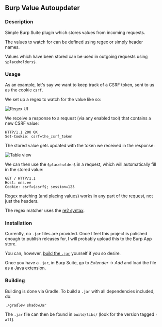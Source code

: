 ## Burp Value Autoupdater

### Description
Simple Burp Suite plugin which stores values from incoming requests.

The values to watch for can be defined using regex or simply header names.

Values which have been stored can be used in outgoing requests using `$placeholders$`.

### Usage

As an example, let's say we want to keep track of a CSRF token, sent to us as the cookie `csrf`.

We set up a regex to watch for the value like so:

![Regex UI](https://nns.ee/vua/regex-ui.png)

We receive a response to a request (via any enabled tool) that contains a new CSRF value:
```
HTTP/1.1 200 OK
Set-Cookie: csrf=the_csrf_token
```

The stored value gets updated with the token we received in the response:

![Table view](https://nns.ee/vua/table-view.png)

We can then use the `$placeholder$` in a request, which will automatically fill in the stored value:
```http
GET / HTTP/1.1
Host: nns.ee
Cookie: csrf=$csrf$; session=123
```

Regex matching (and placing values) works in any part of the request, not just the headers.

The regex matcher uses the [re2 syntax](https://github.com/google/re2/wiki/Syntax).

### Installation

Currently, no `.jar` files are provided. Once I feel this project is polished enough to publish releases for, I will probably upload this to the Burp App store.

You can, however, [build the `.jar`](#building) yourself if you so desire.

Once you have a `.jar`, in Burp Suite, go to _Extender_ -> _Add_ and load the file as a Java extension.

### Building

Building is done via Gradle. To build a `.jar` with all dependencies included, do:

```
./gradlew shadowJar
```

The `.jar` file can then be found in `build/libs/` (look for the version tagged `-all`).